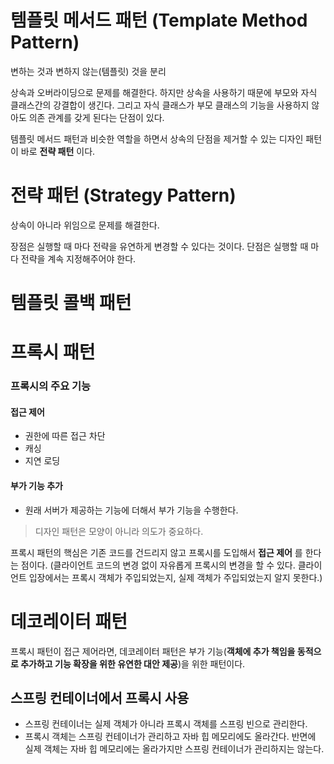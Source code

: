 # 템플릿 메서드 패턴 (Template Method Pattern)
변하는 것과 변하지 않는(템플릿) 것을 분리

상속과 오버라이딩으로 문제를 해결한다. 하지만 상속을 사용하기 때문에 부모와 자식 클래스간의 강결합이 생긴다. 
그리고 자식 클래스가 부모 클래스의 기능을 사용하지 않아도 의존 관계를 갖게 된다는 단점이 있다.


템플릿 메서드 패턴과 비슷한 역할을 하면서 상속의 단점을 제거할 수 있는 디자인 패턴이 바로 __전략 패턴__ 이다.

# 전략 패턴 (Strategy Pattern)
상속이 아니라 위임으로 문제를 해결한다.

장점은 실행할 때 마다 전략을 유연하게 변경할 수 있다는 것이다.
단점은 실행할 때 마다 전략을 계속 지정해주어야 한다.

# 템플릿 콜백 패턴

# 프록시 패턴
### 프록시의 주요 기능
#### 접근 제어
- 권한에 따른 접근 차단
- 캐싱
- 지연 로딩
#### 부가 기능 추가
- 원래 서버가 제공하는 기능에 더해서 부가 기능을 수행한다.

> 디자인 패턴은 모양이 아니라 의도가 중요하다.


프록시 패턴의 핵심은 기존 코드를 건드리지 않고 프록시를 도입해서 __접근 제어__ 를 한다는 점이다.
(클라이언트 코드의 변경 없이 자유롭게 프록시의 변경을 할 수 있다. 클라이언트 입장에서는 프록시 객체가 주입되었는지, 실제 객체가 주입되었는지 알지 못한다.)

# 데코레이터 패턴
프록시 패턴이 접근 제어라면, 데코레이터 패턴은 부가 기능(__객체에 추가 책임을 동적으로 추가하고 기능 확장을 위한 유연한 대안 제공__)을 위한 패턴이다.

## 스프링 컨테이너에서 프록시 사용
- 스프링 컨테이너는 실제 객체가 아니라 프록시 객체를 스프링 빈으로 관리한다.
- 프록시 객체는 스프링 컨테이너가 관리하고 자바 힙 메모리에도 올라간다. 반면에 실제 객체는 자바 힙 메모리에는 올라가지만 스프링 컨테이너가 관리하지는 않는다.
